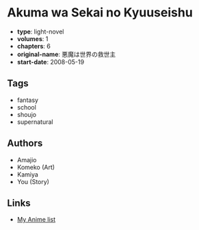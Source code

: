 # Akuma wa Sekai no Kyuuseishu

-   **type**: light-novel
-   **volumes**: 1
-   **chapters**: 6
-   **original-name**: 悪魔は世界の救世主
-   **start-date**: 2008-05-19

## Tags

-   fantasy
-   school
-   shoujo
-   supernatural

## Authors

-   Amajio
-   Komeko (Art)
-   Kamiya
-   You (Story)

## Links

-   [My Anime list](https://myanimelist.net/manga/93634/Akuma_wa_Sekai_no_Kyuuseishu)
